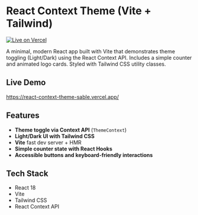 # React Context Theme (Vite + Tailwind)
[![Live on Vercel](https://img.shields.io/badge/Live-Vercel-black?logo=vercel)](https://react-context-theme-sable.vercel.app/)

A minimal, modern React app built with Vite that demonstrates theme toggling (Light/Dark) using the React Context API. Includes a simple counter and animated logo cards. Styled with Tailwind CSS utility classes.

## Live Demo
https://react-context-theme-sable.vercel.app/

## Features
- **Theme toggle via Context API** (`ThemeContext`)
- **Light/Dark UI with Tailwind CSS**
- **Vite** fast dev server + HMR
- **Simple counter state with React Hooks**
- **Accessible buttons and keyboard-friendly interactions**

## Tech Stack
- React 18
- Vite
- Tailwind CSS
- React Context API
